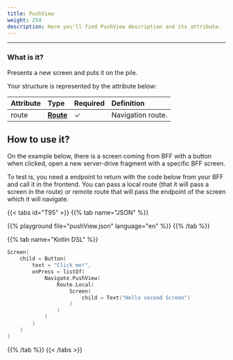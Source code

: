 ```yaml
---
title: PushView
weight: 254
description: Here you'll find PushView description and its attribute.
---
```


---

### What is it?

Presents a new screen and puts it on the pile.

Your structure is represented by the attribute below: 

| **Attribute** | **Type** | Required | **Definition** |
| :--- | :--- | :--- | :--- |
| route | [**Route**](/docs/api/actions/navigate/route/) |          ✓ | Navigation route. |

##  How to use it?

On the example below, there is a screen coming from BFF with a button when clicked, open a new  server-drive fragment with a specific BFF screen. 

To test is, you need a endpoint to return with the code below from your BFF and call it in the frontend. You can pass a local route \(that it will pass a screen in the route\) or remote route that will pass the endpoint of the screen which it will navigate. 

{{< tabs id="T95" >}}
{{% tab name="JSON" %}}
<!-- json-playground:pushView.json
{
  "_beagleComponent_" : "beagle:screenComponent",
  "child" : {
    "_beagleComponent_" : "beagle:button",
    "text" : "Click me!",
    "onPress" : [ {
      "_beagleAction_" : "beagle:pushView",
      "route" : {
        "screen" : {
          "_beagleComponent_" : "beagle:screenComponent",
          "child" : {
            "_beagleComponent_" : "beagle:text",
            "text" : "Hello second Screen"
          }
        }
      }
    } ]
  }
}
-->
{{% playground file="pushView.json" language="en" %}}
{{% /tab %}}

{{% tab name="Kotlin DSL" %}}
```kotlin
Screen(
    child = Button(
        text = "Click me!",
        onPress = listOf(
            Navigate.PushView(
                Route.Local(
                    Screen(
                        child = Text("Hello second Screen")
                    )
                )
            )
        )
    )
)
```
{{% /tab %}}
{{< /tabs >}}
